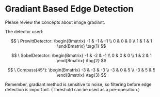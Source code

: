 # Gradiant Based Edge Detection
Please review the concepts about image gradiant.

The detector used:  

$$ 
  \ PrewittDetector: 
  \begin{Bmatrix}
    -1 & -1 & -1 \\
    0 & 0 & 0 \\
    1 & 1 & 1
  \end{Bmatrix} \tag{1}
$$

$$
  \ SobelDetector: 
  \begin{Bmatrix}
    -1 & -2 & -1 \\
    0 & 0 & 0 \\
    1 & 2 & 1
  \end{Bmatrix} \tag{2}
$$

$$
  \ Compass(45°): 
  \begin{Bmatrix}
    -3 & -3 & -3 \\
    -3 & 0 & 5 \\
    -3 & 5 & 5
  \end{Bmatrix} \tag{3}
$$

Remember, gradiant method is sensitive to noise, so filtering before edge detection is important. (Threshold can be used as a pre-operation.)
